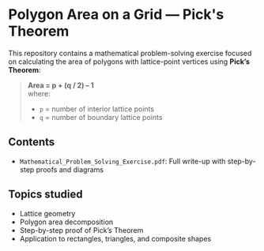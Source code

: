 # Polygon Area on a Grid — Pick's Theorem

This repository contains a mathematical problem-solving exercise focused on calculating the area of polygons with lattice-point vertices using **Pick’s Theorem**:

> **Area = p + (q / 2) – 1**  
> where:
> - `p` = number of interior lattice points  
> - `q` = number of boundary lattice points

## Contents
- `Mathematical_Problem_Solving_Exercise.pdf`: Full write-up with step-by-step proofs and diagrams

##  Topics studied
- Lattice geometry
- Polygon area decomposition
- Step-by-step proof of Pick’s Theorem
- Application to rectangles, triangles, and composite shapes

